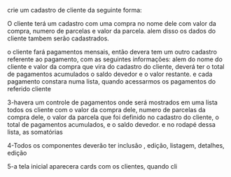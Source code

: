 crie um cadastro de cliente da seguinte forma:

O cliente terá um cadastro com uma compra no nome dele com valor da compra, numero de parcelas e valor da parcela. alem disso os dados do cliente tambem serão cadastrados.

o cliente fará pagamentos mensais, então devera tem um outro cadastro referente ao pagamento, com as seguintes informações: alem do nome do cliente e valor da compra que vira do cadastro do cliente, deverá ter o total de pagamentos acumulados o saldo devedor e o valor restante. e cada pagamento constara numa lista, quando acessarmos os pagamentos do referido cliente

3-havera um controle de pagamentos onde será mostrados em uma lista todos os cliente com o valor da compra dele, numero de parcelas da compra dele, o valor da parcela que foi definido no cadastro do cliente, o total de pagamentos acumulados, e o saldo devedor. e no rodapé dessa lista, as somatórias

4-Todos os componentes deverão ter inclusão , edição, listagem, detalhes, edição

5-a tela inicial aparecera cards com os clientes, quando cli